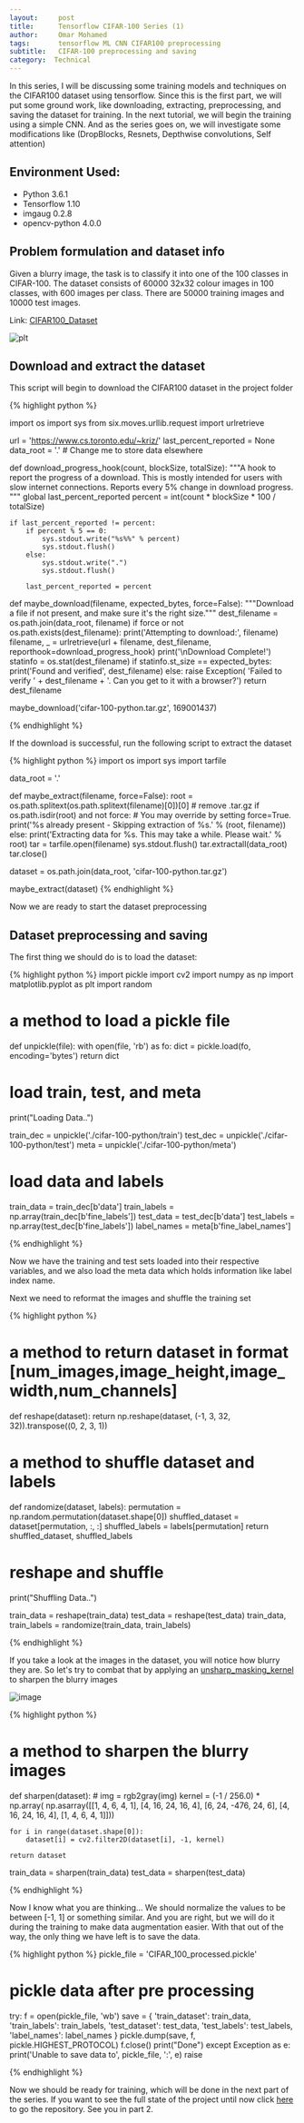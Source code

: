 ```yaml
---
layout:     post
title:      Tensorflow CIFAR-100 Series (1)
author:     Omar Mohamed
tags: 		tensorflow ML CNN CIFAR100 preprocessing
subtitle:  	CIFAR-100 preprocessing and saving
category:  Technical
---
```


In this series, I will be discussing some training models and techniques on the CIFAR100 dataset using tensorflow. Since this is the first part, we will put some ground work, like downloading, extracting, preprocessing, and saving the dataset for training. In the next tutorial, we will begin the training using a simple CNN. And as the series goes on, we will investigate some modifications like (DropBlocks, Resnets, Depthwise convolutions, Self attention)

## Environment Used:
- Python 3.6.1
- Tensorflow 1.10
- imgaug 0.2.8
- opencv-python 4.0.0

## Problem formulation and dataset info

Given a blurry image, the task is to classify it into one of the 100 classes in CIFAR-100.
The dataset consists of 60000 32x32 colour images in 100 classes, with 600 images per class. There are 50000 training images and 10000 test images. 

Link: [CIFAR100_Dataset](https://www.cs.toronto.edu/~kriz/cifar.html)

![plt](https://user-images.githubusercontent.com/6074821/52181190-11789a80-27f8-11e9-8104-7751bfce2e18.png)


## Download and extract the dataset

This script will begin to download the CIFAR100 dataset in the project folder

{% highlight python %}

import os
import sys
from six.moves.urllib.request import urlretrieve


url = 'https://www.cs.toronto.edu/~kriz/'
last_percent_reported = None
data_root = '.'  # Change me to store data elsewhere



def download_progress_hook(count, blockSize, totalSize):
    """A hook to report the progress of a download. This is mostly intended for users with
    slow internet connections. Reports every 5% change in download progress.
    """
    global last_percent_reported
    percent = int(count * blockSize * 100 / totalSize)

    if last_percent_reported != percent:
        if percent % 5 == 0:
            sys.stdout.write("%s%%" % percent)
            sys.stdout.flush()
        else:
            sys.stdout.write(".")
            sys.stdout.flush()

        last_percent_reported = percent


def maybe_download(filename, expected_bytes, force=False):
    """Download a file if not present, and make sure it's the right size."""
    dest_filename = os.path.join(data_root, filename)
    if force or not os.path.exists(dest_filename):
        print('Attempting to download:', filename)
        filename, _ = urlretrieve(url + filename, dest_filename, reporthook=download_progress_hook)
        print('\nDownload Complete!')
    statinfo = os.stat(dest_filename)
    if statinfo.st_size == expected_bytes:
        print('Found and verified', dest_filename)
    else:
        raise Exception(
            'Failed to verify ' + dest_filename + '. Can you get to it with a browser?')
    return dest_filename


maybe_download('cifar-100-python.tar.gz', 169001437)

{% endhighlight %}

If the download is successful, run the following script to extract the dataset

{% highlight python %}
import os
import sys
import tarfile

data_root = '.'

def maybe_extract(filename, force=False):
    root = os.path.splitext(os.path.splitext(filename)[0])[0]  # remove .tar.gz
    if os.path.isdir(root) and not force:
        # You may override by setting force=True.
        print('%s already present - Skipping extraction of %s.' % (root, filename))
    else:
        print('Extracting data for %s. This may take a while. Please wait.' % root)
        tar = tarfile.open(filename)
        sys.stdout.flush()
        tar.extractall(data_root)
        tar.close()


dataset = os.path.join(data_root, 'cifar-100-python.tar.gz')

maybe_extract(dataset)
{% endhighlight %}

Now we are ready to start the dataset preprocessing

## Dataset preprocessing and saving

The first thing we should do is to load the dataset:

{% highlight python %}
import pickle
import cv2
import numpy as np
import matplotlib.pyplot as plt
import random

# a method to load a pickle file
def unpickle(file):
    with open(file, 'rb') as fo:
        dict = pickle.load(fo, encoding='bytes')
    return dict


# load train, test, and meta
print("Loading Data..")

train_dec = unpickle('./cifar-100-python/train')
test_dec = unpickle('./cifar-100-python/test')
meta = unpickle('./cifar-100-python/meta')

# load data and labels
train_data = train_dec[b'data']
train_labels = np.array(train_dec[b'fine_labels'])
test_data = test_dec[b'data']
test_labels = np.array(test_dec[b'fine_labels'])
label_names = meta[b'fine_label_names']

{% endhighlight %}

Now we have the training and test sets loaded into their respective variables, and we also load the meta data which holds information like label index name.

Next we need to reformat the images and shuffle the training set

{% highlight python %}

# a method to return dataset in format [num_images,image_height,image_width,num_channels]
def reshape(dataset):
    return np.reshape(dataset, (-1, 3, 32, 32)).transpose((0, 2, 3, 1))


# a method to shuffle dataset and labels
def randomize(dataset, labels):
    permutation = np.random.permutation(dataset.shape[0])
    shuffled_dataset = dataset[permutation, :, :]
    shuffled_labels = labels[permutation]
    return shuffled_dataset, shuffled_labels
	
# reshape and shuffle
print("Shuffling Data..")

train_data = reshape(train_data)
test_data = reshape(test_data)
train_data, train_labels = randomize(train_data, train_labels)

{% endhighlight %}

If you take a look at the images in the dataset, you will notice how blurry they are. So let's try to combat that by applying an [unsharp_masking_kernel](https://en.wikipedia.org/wiki/Unsharp_masking) to sharpen the blurry images

![image](https://user-images.githubusercontent.com/6074821/53117205-0ee5a700-3553-11e9-969c-e5bc84c2299b.png)

{% highlight python %}
# a method to sharpen the blurry images
def sharpen(dataset):
    # img = rgb2gray(img)
    kernel = (-1 / 256.0) * np.array(
        np.asarray([[1, 4, 6, 4, 1], [4, 16, 24, 16, 4], [6, 24, -476, 24, 6], [4, 16, 24, 16, 4], [1, 4, 6, 4, 1]]))

    for i in range(dataset.shape[0]):
        dataset[i] = cv2.filter2D(dataset[i], -1, kernel)

    return dataset

train_data = sharpen(train_data)
test_data = sharpen(test_data)

{% endhighlight %}

Now I know what you are thinking... We should normalize the values to be between [-1, 1] or something similar. And you are right, but we will do it during the training to make data augmentation easier.
With that out of the way, the only thing we have left is to save the data.

{% highlight python %}
pickle_file = 'CIFAR_100_processed.pickle'

# pickle data after pre processing
try:
    f = open(pickle_file, 'wb')
    save = {
        'train_dataset': train_data,
        'train_labels': train_labels,
        'test_dataset': test_data,
        'test_labels': test_labels,
        'label_names': label_names
    }
    pickle.dump(save, f, pickle.HIGHEST_PROTOCOL)
    f.close()
    print("Done")
except Exception as e:
    print('Unable to save data to', pickle_file, ':', e)
    raise

{% endhighlight %}

Now we should be ready for training, which will be done in the next part of the series. If you want to see the full state of the project until now click [here](https://github.com/omar-mohamed/Object-Classification-CIFAR-100) to go the repository.
See you in part 2.

